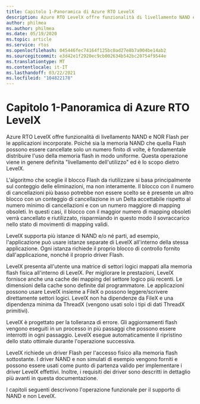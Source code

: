 ```yaml
---
title: Capitolo 1-Panoramica di Azure RTO LevelX
description: Azure RTO LevelX offre funzionalità di livellamento NAND e NOR Flash per le applicazioni incorporate.
author: philmea
ms.author: philmea
ms.date: 05/19/2020
ms.topic: article
ms.service: rtos
ms.openlocfilehash: 045446fec74164f125bc0ad27e8b7a904be14ab2
ms.sourcegitcommit: e3d42e1f2920ec9cb002634b542bc20754f9544e
ms.translationtype: MT
ms.contentlocale: it-IT
ms.lasthandoff: 03/22/2021
ms.locfileid: "104822178"
---
```

# <a name="chapter-1---overview-of-azure-rtos-levelx"></a>Capitolo 1-Panoramica di Azure RTO LevelX

Azure RTO LevelX offre funzionalità di livellamento NAND e NOR Flash per le applicazioni incorporate. Poiché sia la memoria NAND che quella Flash possono essere cancellate solo un numero finito di volte, è fondamentale distribuire l'uso della memoria flash in modo uniforme. Questa operazione viene in genere definita "livellamento dell'utilizzo" ed è lo scopo dietro LevelX.

L'algoritmo che sceglie il blocco Flash da riutilizzare si basa principalmente sul conteggio delle eliminazioni, ma non interamente. Il blocco con il numero di cancellazioni più basso potrebbe non essere scelto se è presente un altro blocco con un conteggio di cancellazione in un Delta accettabile rispetto al numero minimo di cancellazioni e con un numero maggiore di mapping obsoleti. In questi casi, il blocco con il maggior numero di mapping obsoleti verrà cancellato e riutilizzato, risparmiando in questo modo il sovraccarico nello stato di movimenti di mapping validi.

LevelX supporta più istanze di NAND e/o né parti, ad esempio, l'applicazione può usare istanze separate di LevelX all'interno della stessa applicazione. Ogni istanza richiede il proprio blocco di controllo fornito dall'applicazione, nonché il proprio driver Flash.

LevelX presenta all'utente una matrice di settori logici mappati alla memoria flash fisica all'interno di LevelX. Per migliorare le prestazioni, LevelX fornisce anche una cache dei mapping del settore logico più recenti. Le dimensioni della cache sono definite dal programmatore. Le applicazioni possono usare LevelX insieme a FileX o possono leggere/scrivere direttamente settori logici. LevelX non ha dipendenze da FileX e una dipendenza minima da ThreadX (vengono usati solo i tipi di dati ThreadX primitivi).

LevelX è progettato per la tolleranza di errore. Gli aggiornamenti flash vengono eseguiti in un processo in più passaggi che possono essere interrotti in ogni passaggio. LevelX esegue automaticamente il ripristino dello stato ottimale durante l'operazione successiva.

LevelX richiede un driver Flash per l'accesso fisico alla memoria flash sottostante. I driver NAND e non simulati di esempio vengono forniti e possono essere usati come punto di partenza valido per implementare i driver LevelX effettivi. Inoltre, i requisiti dei driver sono descritti in dettaglio più avanti in questa documentazione.

I capitoli seguenti descrivono l'operazione funzionale per il supporto di NAND e non LevelX.
